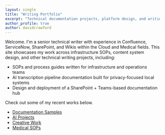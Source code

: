 ```yaml
---
layout: single
title: "Writing Portfolio"
excerpt: "Technical documentation projects, platform design, and writing systems focused on AI, cloud infrastructure, and internal tooling."
author_profile: true
author: davidcrawford
---
```


Welcome. I'm a senior technical writer with experience in Confluence, ServiceNow, SharePoint, and Wikis within the Cloud and Medical fields. This site showcases my work across infrastructure SOPs, content system design, and other technical writing projects, including:
- SOPs and process guides written for infrastructure and operations teams
- AI transcription pipeline documentation built for privacy-focused local systems
- Design and deployment of a SharePoint + Teams-based documentation hub

Check out some of my recent works below.

- [Documentation Samples](/portfolio/samples/)
- [AI Projects](/portfolio/projects/)
- [Creative Work](/portfolio/creative/)
- [Medical SOPs](/portfolio/medical/)
